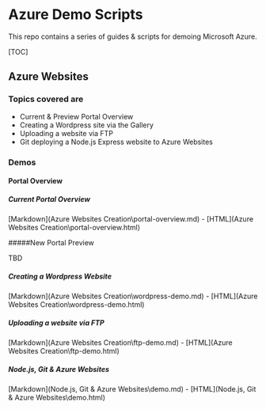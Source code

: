 # Azure Demo Scripts

This repo contains a series of guides & scripts for demoing Microsoft Azure. 

[TOC]

## Azure Websites

### Topics covered are

* Current & Preview Portal Overview
* Creating a Wordpress site via the Gallery
* Uploading a website via FTP
* Git deploying a Node.js Express website to Azure Websites

### Demos

#### Portal Overview

##### Current Portal Overview

[Markdown](Azure Websites Creation\portal-overview.md) - [HTML](Azure Websites Creation\portal-overview.html)

#####New Portal Preview

TBD

##### Creating a Wordpress Website

[Markdown](Azure Websites Creation\wordpress-demo.md) - [HTML](Azure Websites Creation\wordpress-demo.html)

##### Uploading a website via FTP

[Markdown](Azure Websites Creation\ftp-demo.md) - [HTML](Azure Websites Creation\ftp-demo.html)

##### Node.js, Git & Azure Websites

[Markdown](Node.js, Git & Azure Websites\demo.md) - [HTML](Node.js, Git & Azure Websites\demo.html)